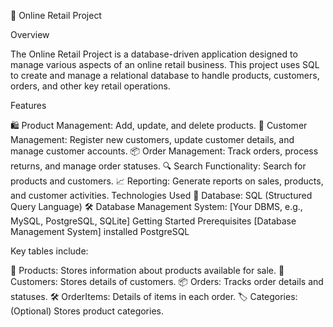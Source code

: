 🛒 Online Retail Project

Overview

The Online Retail Project is a database-driven application designed to manage various aspects of an online retail business. This project uses SQL to create and manage a relational database to handle products, customers, orders, and other key retail operations.

Features

🛍️ Product Management: Add, update, and delete products.
👥 Customer Management: Register new customers, update customer details, and manage customer accounts.
📦 Order Management: Track orders, process returns, and manage order statuses.
🔍 Search Functionality: Search for products and customers.
📈 Reporting: Generate reports on sales, products, and customer activities.
Technologies Used
💾 Database: SQL (Structured Query Language)
🛠️ Database Management System: [Your DBMS, e.g., MySQL, PostgreSQL, SQLite]
Getting Started
Prerequisites
[Database Management System] installed  PostgreSQL


Key tables include:

🛒 Products: Stores information about products available for sale.
👤 Customers: Stores details of customers.
📦 Orders: Tracks order details and statuses.
🛠️ OrderItems: Details of items in each order.
🏷️ Categories: (Optional) Stores product categories.
